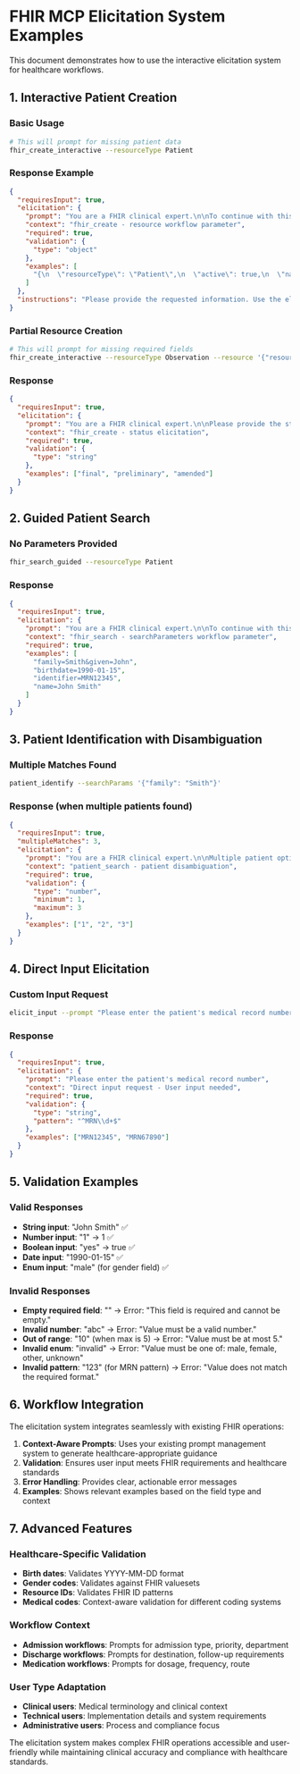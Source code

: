 # FHIR MCP Elicitation System Examples

This document demonstrates how to use the interactive elicitation system for healthcare workflows.

## 1. Interactive Patient Creation

### Basic Usage
```bash
# This will prompt for missing patient data
fhir_create_interactive --resourceType Patient
```

### Response Example
```json
{
  "requiresInput": true,
  "elicitation": {
    "prompt": "You are a FHIR clinical expert.\n\nTo continue with this healthcare workflow, please provide:\n\nParameter: resource\nDescription: Complete FHIR Patient resource data in JSON format",
    "context": "fhir_create - resource workflow parameter",
    "required": true,
    "validation": {
      "type": "object"
    },
    "examples": [
      "{\n  \"resourceType\": \"Patient\",\n  \"active\": true,\n  \"name\": [\n    {\n      \"family\": \"Smith\",\n      \"given\": [\"John\", \"Michael\"]\n    }\n  ],\n  \"gender\": \"male\",\n  \"birthDate\": \"1990-01-15\"\n}"
    ]
  },
  "instructions": "Please provide the requested information. Use the elicit_input tool with your response."
}
```

### Partial Resource Creation
```bash
# This will prompt for missing required fields
fhir_create_interactive --resourceType Observation --resource '{"resourceType": "Observation"}'
```

### Response
```json
{
  "requiresInput": true,
  "elicitation": {
    "prompt": "You are a FHIR clinical expert.\n\nPlease provide the status for Observation during creation.\n\nField: status\nType: string\nRequired: Yes",
    "context": "fhir_create - status elicitation",
    "required": true,
    "validation": {
      "type": "string"
    },
    "examples": ["final", "preliminary", "amended"]
  }
}
```

## 2. Guided Patient Search

### No Parameters Provided
```bash
fhir_search_guided --resourceType Patient
```

### Response
```json
{
  "requiresInput": true,
  "elicitation": {
    "prompt": "You are a FHIR clinical expert.\n\nTo continue with this healthcare workflow, please provide:\n\nParameter: searchParameters\nDescription: Search criteria for finding Patient resources. You can use fields like name, birthdate, identifier, etc.",
    "context": "fhir_search - searchParameters workflow parameter",
    "required": true,
    "examples": [
      "family=Smith&given=John",
      "birthdate=1990-01-15",
      "identifier=MRN12345",
      "name=John Smith"
    ]
  }
}
```

## 3. Patient Identification with Disambiguation

### Multiple Matches Found
```bash
patient_identify --searchParams '{"family": "Smith"}'
```

### Response (when multiple patients found)
```json
{
  "requiresInput": true,
  "multipleMatches": 3,
  "elicitation": {
    "prompt": "You are a FHIR clinical expert.\n\nMultiple patient options were found for Patient. Please select the correct one:\n\n1. Smith, John (DOB: 1990-01-01, ID: patient-001)\n2. Smith, Jane (DOB: 1985-05-15, ID: patient-002)\n3. Smith, Robert (DOB: 1978-11-30, ID: patient-003)\n\nPlease respond with the number of your choice (1-3).",
    "context": "patient_search - patient disambiguation",
    "required": true,
    "validation": {
      "type": "number",
      "minimum": 1,
      "maximum": 3
    },
    "examples": ["1", "2", "3"]
  }
}
```

## 4. Direct Input Elicitation

### Custom Input Request
```bash
elicit_input --prompt "Please enter the patient's medical record number" --validation '{"type": "string", "pattern": "^MRN\\d+$"}' --examples '["MRN12345", "MRN67890"]'
```

### Response
```json
{
  "requiresInput": true,
  "elicitation": {
    "prompt": "Please enter the patient's medical record number",
    "context": "Direct input request - User input needed",
    "required": true,
    "validation": {
      "type": "string",
      "pattern": "^MRN\\d+$"
    },
    "examples": ["MRN12345", "MRN67890"]
  }
}
```

## 5. Validation Examples

### Valid Responses
- **String input**: "John Smith" ✅
- **Number input**: "1" → 1 ✅
- **Boolean input**: "yes" → true ✅
- **Date input**: "1990-01-15" ✅
- **Enum input**: "male" (for gender field) ✅

### Invalid Responses
- **Empty required field**: "" → Error: "This field is required and cannot be empty."
- **Invalid number**: "abc" → Error: "Value must be a valid number."
- **Out of range**: "10" (when max is 5) → Error: "Value must be at most 5."
- **Invalid enum**: "invalid" → Error: "Value must be one of: male, female, other, unknown"
- **Invalid pattern**: "123" (for MRN pattern) → Error: "Value does not match the required format."

## 6. Workflow Integration

The elicitation system integrates seamlessly with existing FHIR operations:

1. **Context-Aware Prompts**: Uses your existing prompt management system to generate healthcare-appropriate guidance
2. **Validation**: Ensures user input meets FHIR requirements and healthcare standards
3. **Error Handling**: Provides clear, actionable error messages
4. **Examples**: Shows relevant examples based on the field type and context

## 7. Advanced Features

### Healthcare-Specific Validation
- **Birth dates**: Validates YYYY-MM-DD format
- **Gender codes**: Validates against FHIR valuesets
- **Resource IDs**: Validates FHIR ID patterns
- **Medical codes**: Context-aware validation for different coding systems

### Workflow Context
- **Admission workflows**: Prompts for admission type, priority, department
- **Discharge workflows**: Prompts for destination, follow-up requirements
- **Medication workflows**: Prompts for dosage, frequency, route

### User Type Adaptation
- **Clinical users**: Medical terminology and clinical context
- **Technical users**: Implementation details and system requirements
- **Administrative users**: Process and compliance focus

The elicitation system makes complex FHIR operations accessible and user-friendly while maintaining clinical accuracy and compliance with healthcare standards.